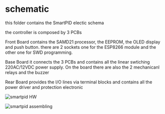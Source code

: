 # schematic

this folder contains the SmartPID electic schema

the controller is composed by 3 PCBs

Front Board
contains the SAMD21 processor, the EEPROM, the OLED display and push button. there are 2 sockets one for the ESP8266 module and the other one for SWD programming.

Base Board
it connects the 3 PCBs and contains all the linear swtiching 220AC/12VDC power supply. On the board there are also the 2 mechanicanl relays and the buzzer

Rear Board
provides the I/O lines via terminal blocks and contains all the power driver and protection electronic

![smartpid HW](https://github.com/arzaman/smartPID/blob/master/Picture/smartPID%20HW.jpg)

![smartpid assembling](https://github.com/arzaman/smartPID/blob/master/Picture/smartPID%20assembling.jpg)

